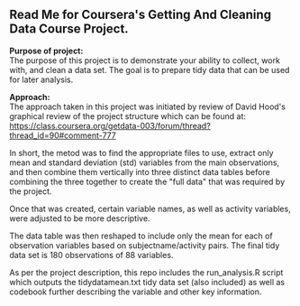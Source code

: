 <h2>Read Me for Coursera's Getting And Cleaning Data Course Project.</h2>

<strong>Purpose of project: </strong>
<br>
The purpose of this project is to demonstrate your ability to collect, work with, and clean a data set. The goal is to prepare tidy data that can be used for later analysis.


<strong>Approach: </strong>
<br>
The approach taken in this project was initiated by review of David Hood's graphical review of the project structure which can be found at: https://class.coursera.org/getdata-003/forum/thread?thread_id=90#comment-777
<p>
In short, the metod was to find the appropriate files to use, extract only mean and standard deviation (std) variables from the main observations, and then combine them vertically into three distinct data tables before combining the three together to create the "full data" that was required by the project. 
<p>
Once that was created, certain variable names, as well as activity variables, were adjusted to be more descriptive.  
<p>
The data table was then reshaped to include only the mean for each of observation variables based on subjectname/activity pairs.  The final tidy data set is 180 observations of 88 variables.
<p>
As per the project description, this repo includes the run_analysis.R script which outputs the tidydatamean.txt tidy data set (also included) as well as codebook further describing the variable and other key information.
